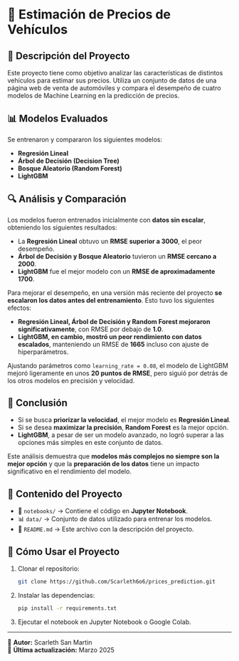 # 🚗 Estimación de Precios de Vehículos

## 📌 Descripción del Proyecto
Este proyecto tiene como objetivo analizar las características de distintos vehículos para estimar sus precios. Utiliza un conjunto de datos de una página web de venta de automóviles y compara el desempeño de cuatro modelos de Machine Learning en la predicción de precios.

## 📊 Modelos Evaluados
Se entrenaron y compararon los siguientes modelos:
- **Regresión Lineal**
- **Árbol de Decisión (Decision Tree)**
- **Bosque Aleatorio (Random Forest)**
- **LightGBM**

## 🔍 Análisis y Comparación
Los modelos fueron entrenados inicialmente con **datos sin escalar**, obteniendo los siguientes resultados:
- La **Regresión Lineal** obtuvo un **RMSE superior a 3000**, el peor desempeño.
- **Árbol de Decisión y Bosque Aleatorio** tuvieron un **RMSE cercano a 2000**.
- **LightGBM** fue el mejor modelo con un **RMSE de aproximadamente 1700**.

Para mejorar el desempeño, en una versión más reciente del proyecto **se escalaron los datos antes del entrenamiento**. Esto tuvo los siguientes efectos:
- **Regresión Lineal, Árbol de Decisión y Random Forest mejoraron significativamente**, con RMSE por debajo de **1.0**.
- **LightGBM, en cambio, mostró un peor rendimiento con datos escalados**, manteniendo un RMSE de **1665** incluso con ajuste de hiperparámetros.

Ajustando parámetros como `learning_rate = 0.08`, el modelo de LightGBM mejoró ligeramente en unos **20 puntos de RMSE**, pero siguió por detrás de los otros modelos en precisión y velocidad.

## 📌 Conclusión
- Si se busca **priorizar la velocidad**, el mejor modelo es **Regresión Lineal**.
- Si se desea **maximizar la precisión**, **Random Forest** es la mejor opción.
- **LightGBM**, a pesar de ser un modelo avanzado, no logró superar a las opciones más simples en este conjunto de datos.

Este análisis demuestra que **modelos más complejos no siempre son la mejor opción** y que la **preparación de los datos** tiene un impacto significativo en el rendimiento del modelo.

## 📂 Contenido del Proyecto
- 📄 `notebooks/` → Contiene el código en **Jupyter Notebook**.
- 📊 `data/` → Conjunto de datos utilizado para entrenar los modelos.
- 📜 `README.md` → Este archivo con la descripción del proyecto.

## 🚀 Cómo Usar el Proyecto
1. Clonar el repositorio:
   ```bash
   git clone https://github.com/Scarleth6o6/prices_prediction.git
   ```
2. Instalar las dependencias:
   ```bash
   pip install -r requirements.txt
   ```
3. Ejecutar el notebook en Jupyter Notebook o Google Colab.

---
📌 **Autor:** Scarleth San Martin  
📅 **Última actualización:** Marzo 2025
